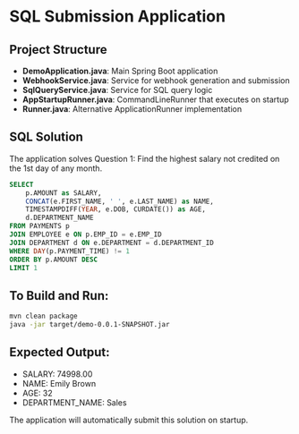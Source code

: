 # SQL Submission Application

## Project Structure
- **DemoApplication.java**: Main Spring Boot application
- **WebhookService.java**: Service for webhook generation and submission
- **SqlQueryService.java**: Service for SQL query logic
- **AppStartupRunner.java**: CommandLineRunner that executes on startup
- **Runner.java**: Alternative ApplicationRunner implementation

## SQL Solution
The application solves Question 1: Find the highest salary not credited on the 1st day of any month.

```sql
SELECT 
    p.AMOUNT as SALARY,
    CONCAT(e.FIRST_NAME, ' ', e.LAST_NAME) as NAME,
    TIMESTAMPDIFF(YEAR, e.DOB, CURDATE()) as AGE,
    d.DEPARTMENT_NAME
FROM PAYMENTS p
JOIN EMPLOYEE e ON p.EMP_ID = e.EMP_ID
JOIN DEPARTMENT d ON e.DEPARTMENT = d.DEPARTMENT_ID
WHERE DAY(p.PAYMENT_TIME) != 1
ORDER BY p.AMOUNT DESC
LIMIT 1
```

## To Build and Run:
```bash
mvn clean package
java -jar target/demo-0.0.1-SNAPSHOT.jar
```

## Expected Output:
- SALARY: 74998.00
- NAME: Emily Brown
- AGE: 32
- DEPARTMENT_NAME: Sales

The application will automatically submit this solution on startup.
